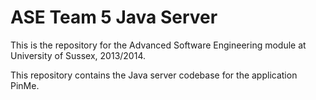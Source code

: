 ASE Team 5 Java Server
====

This is the repository for the Advanced Software Engineering module at University of Sussex, 2013/2014.

This repository contains the Java server codebase for the application PinMe.